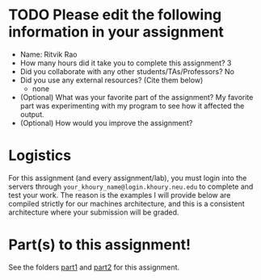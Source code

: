 # TODO Please edit the following information in your assignment

- Name: Ritvik Rao
- How many hours did it take you to complete this assignment? 3
- Did you collaborate with any other students/TAs/Professors? No
- Did you use any external resources? (Cite them below)
  - none
- (Optional) What was your favorite part of the assignment?
My favorite part was experimenting with my program to see how it affected the output.
- (Optional) How would you improve the assignment?

# Logistics

For this assignment (and every assignment/lab), you must login into the servers through `your_khoury_name@login.khoury.neu.edu` to complete and test your work. The reason is the examples I will provide below are compiled strictly for our machines architecture, and this is a consistent architecture where your submission will be graded.

# Part(s) to this assignment!

See the folders [part1](./part1) and [part2](./part2) for this assignment.
